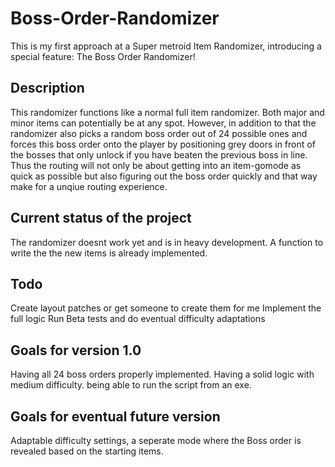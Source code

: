 # Boss-Order-Randomizer
This is my first approach at a Super metroid Item Randomizer, introducing a special feature: The Boss Order Randomizer!

## Description

This randomizer functions like a normal full item randomizer. Both major and minor items can potentially be at any spot.
However, in addition to that the randomizer also picks a random boss order out of 24 possible ones and forces this boss order onto the player by positioning grey doors in front of the bosses that only unlock if you have beaten the previous boss in line.
Thus the routing will not only be about getting into an item-gomode as quick as possible but also figuring out the boss order quickly
and that way make for a unqiue routing experience.

## Current status of the project

The randomizer doesnt work yet and is in heavy development. A function to write the the new items is already implemented.

## Todo

Create layout patches or get someone to create them for me
Implement the full logic
Run Beta tests and do eventual difficulty adaptations

## Goals for version 1.0

Having all 24 boss orders properly implemented. Having a solid logic with medium difficulty. being able to run the script from an exe.

## Goals for eventual future version

Adaptable difficulty settings, a seperate mode where the Boss order is revealed based on the starting items.
